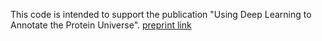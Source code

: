 This code is intended to support the publication "Using Deep Learning to
Annotate the Protein Universe". [preprint link](https://doi.org/10.1101/626507)
